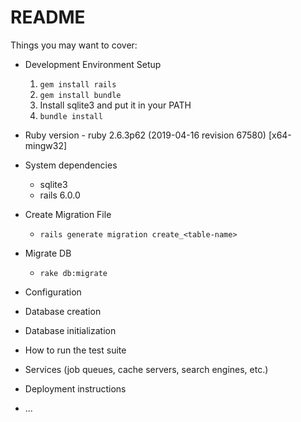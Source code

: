 # README

Things you may want to cover:
* Development Environment Setup
    1. `gem install rails`
    2. `gem install bundle`
    3. Install sqlite3 and put it in your PATH
    4. `bundle install`

* Ruby version - ruby 2.6.3p62 (2019-04-16 revision 67580) [x64-mingw32]

* System dependencies
    * sqlite3
    * rails 6.0.0
* Create Migration File
    * `rails generate migration create_<table-name>`
* Migrate DB
    * `rake db:migrate`

* Configuration

* Database creation

* Database initialization

* How to run the test suite

* Services (job queues, cache servers, search engines, etc.)

* Deployment instructions

* ...
